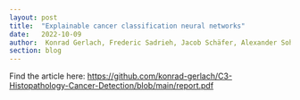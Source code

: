 ```yaml
---
layout: post
title:  "Explainable cancer classification neural networks"
date:   2022-10-09
author:  Konrad Gerlach, Frederic Sadrieh, Jacob Schäfer, Alexander Sohn and Till Wenke
section: blog
---
```

Find the article here: <https://github.com/konrad-gerlach/C3-Histopathology-Cancer-Detection/blob/main/report.pdf>
